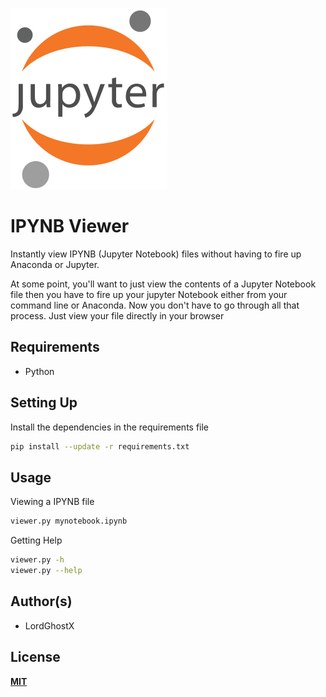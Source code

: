![jupter logo](img/logo.png)

# IPYNB Viewer

Instantly view IPYNB (Jupyter Notebook) files without having to fire up Anaconda or Jupyter.

At some point, you'll want to just view the contents of a Jupyter Notebook file then you have to fire up your jupyter Notebook either from your command line or Anaconda. Now you don't have to go through all that process. Just view your file directly in your browser

## Requirements
* Python

## Setting Up
Install the dependencies in the requirements file
```bash
pip install --update -r requirements.txt
```

## Usage
Viewing a IPYNB file
```bash
viewer.py mynotebook.ipynb
```
Getting Help
```bash
viewer.py -h
viewer.py --help
```

## Author(s)
* LordGhostX

## License
[**MIT**](https://opensource.org/licenses/MIT)
